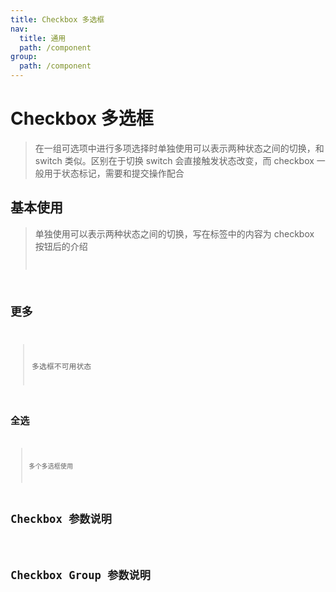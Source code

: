 ```yaml
---
title: Checkbox 多选框
nav:
  title: 通用
  path: /component
group:
  path: /component
---
```


# Checkbox 多选框

> 在一组可选项中进行多项选择时单独使用可以表示两种状态之间的切换，和 switch 类似。区别在于切换 switch 会直接触发状态改变，而 checkbox 一般用于状态标记，需要和提交操作配合

## 基本使用

> 单独使用可以表示两种状态之间的切换，写在标签中的内容为 checkbox 按钮后的介绍 <code src="./demo/index1.tsx" />

## 更多

> 多选框不可用状态 <code src="./demo/index2.tsx" />

## 全选

> 多个多选框使用 <code src="./demo/index3.tsx" />

# Checkbox 参数说明

<API src='./CheckboxAll/index.tsx'></API>

# Checkbox Group 参数说明

<API src='./CheckboxGroup/index.tsx'></API>
